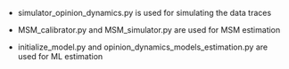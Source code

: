 - simulator_opinion_dynamics.py is used for simulating the data traces

- MSM_calibrator.py and MSM_simulator.py are used for MSM estimation

- initialize_model.py and opinion_dynamics_models_estimation.py are used for ML estimation